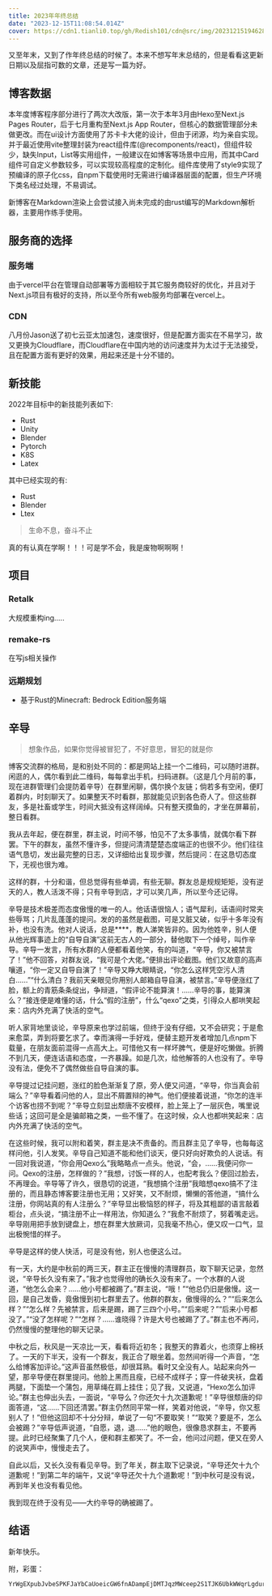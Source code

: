 ```yaml
---
title: 2023年年终总结
date: "2023-12-15T11:08:54.014Z"
cover: https://cdn1.tianli0.top/gh/Redish101/cdn@src/img/20231215194628.png
---
```


又至年末，又到了作年终总结的时候了。本来不想写年末总结的，但是看看这更新日期以及屈指可数的文章，还是写一篇为好。

## 博客数据

本年度博客程序部分进行了两次大改版，第一次于本年3月由Hexo至Next.js Pages Router，后于七月重构至Next.js App Router，但核心的数据管理部分未做更改。而在ui设计方面使用了苏卡卡大佬的设计，但由于闭源，均为亲自实现。并于最近使用vite整理封装为react组件库(@recomponents/react)，但组件较少，缺失Input，List等实用组件，一般建议在如博客等场景中应用，而其中Card组件可自定义参数较多，可以实现较高程度的定制化。组件库使用了style9实现了预编译的原子化css，自npm下载使用时无需进行编译器层面的配置，但生产环境下类名经过处理，不易调试。

新博客在Markdown渲染上会尝试接入尚未完成的由rust编写的Markdown解析器，主要用作练手使用。

## 服务商的选择

### 服务端

由于vercel平台在管理自动部署等方面相较于其它服务商较好的优化，并且对于Next.js项目有极好的支持，所以至今所有web服务均部署在vercel上。

### CDN

八月份Jason送了初七云亚太加速包，速度很好，但是配置方面实在不易学习，故又更换为Cloudflare，而Cloudflare在中国内地的访问速度并为太过于无法接受，且在配置方面有更好的效果，用起来还是十分不错的。

## 新技能

2022年目标中的新技能列表如下:

- Rust
- Unity
- Blender
- Pytorch
- K8S
- Latex

其中已经实现的有:

- Rust
- Blender
- Ltex

> 生命不息，奋斗不止

真的有认真在学啊！！！可是学不会，我是废物啊啊啊！

## 项目

### Retalk

大规模重构ing.....

### remake-rs

在写js相关操作

### 远期规划

- 基于Rust的Minecraft: Bedrock Edition服务端

## 辛导

> 想象作品，如果你觉得被冒犯了，不好意思，冒犯的就是你

博客交流群的格局，是和别处不同的：都是网站上挂一个二维码，可以随时进群。闲逛的人，偶尔看到此二维码，每每拿出手机，扫码进群。（这是几个月前的事，现在进群管理们会提防着辛导）在群里闲聊，偶尔换个友链；倘若多有空闲，便盯着群内，时刻聊天了。如果整天不时看群，那就能见识到各色奇人了。但这些群友，多是社畜或学生，时间大抵没有这样阔绰。只有整天摸鱼的，才坐在屏幕前，整日看群。

我从去年起，便在群里，群主说，时间不够，怕见不了太多事情，就偶尔看下群罢。下午的群友，虽然不懂许多，但提问清清楚楚态度端正的也很不少。他们往往语气恳切，发出最完整的日志，又详细给出复现步骤，然后提问：在这恳切态度下，无视也很为难。

这样的群，十分和谐，但总觉得有些单调，有些无聊。群友总是规规矩矩，没有逆天的人，教人活泼不得；只有辛导到店，才可以笑几声，所以至今还记得。

辛导是技术极差而态度傲慢的唯一的人。他话语很恼人；语气犀利，话语间时常夹些辱骂；几片乱蓬蓬的提问。发的的虽然是截图，可是又脏又破，似乎十多年没有补，也没有洗。他对人说话，总是****，教人涕笑皆非的。因为他姓辛，别人便从他光辉事迹上的“自导自演”这前无古人的一部分，替他取下一个绰号，叫作辛导。辛导一发言，所有水群的人便都看着他笑，有的叫道，“辛导，你又被禁言了！”他不回答，对群友说，“我可是个大佬。”便排出评论截图。他们又故意的高声嚷道，“你一定又自导自演了！”辛导又睁大眼睛说，“你怎么这样凭空污人清白……”“什么清白？我前天亲眼见你用别人邮箱自导自演，被禁言。”辛导便涨红了脸，额上的青筋条条绽出，争辩道，“假评论不能算演！……辛导的事，能算演么？”接连便是难懂的话，什么“假的注册”，什么“qexo”之类，引得众人都哄笑起来：店内外充满了快活的空气。

听人家背地里谈论，辛导原来也学过前端，但终于没有仔细，又不会研究；于是愈来愈菜，弄到将要乞求了。幸而演得一手好戏，便替主题开发者增加几点npm下载量，在朋友面前混得一点高大上。可惜他又有一样坏脾气，便是好吃懒做。折腾不到几天，便连话语和态度，一齐暴躁。如是几次，给他解答的人也没有了。辛导没有法，便免不了偶然做些自导自演的事。

辛导提过记挂问题，涨红的脸色渐渐复了原，旁人便又问道，“辛导，你当真会前端么？”辛导看着问他的人，显出不屑置辩的神气。他们便接着说道，“你怎的连半个访客也捞不到呢？”辛导立刻显出颓唐不安模样，脸上笼上了一层灰色，嘴里说些话；这回可是全是骗邮箱之类，一些不懂了。在这时候，众人也都哄笑起来：店内外充满了快活的空气。

在这些时候，我可以附和着笑，群主是决不责备的。而且群主见了辛导，也每每这样问他，引人发笑。辛导自己知道不能和他们谈天，便只好向好欺负的人说话。有一回对我说道，“你会用Qexo么”我略略点一点头。他说，“会，……我便问你一问。Qexo的注册，怎样做的？”我想，讨饭一样的人，也配考我么？便回过脸去，不再理会。辛导等了许久，很恳切的说道，“我想搞个注册”我暗想qexo搞不了注册的，而且静态博客要注册也无用；又好笑，又不耐烦，懒懒的答他道，“搞什么注册，你网站真的有人注册么？”辛导显出极恼怒的样子，将及其粗鄙的语言敲着柜台，点头说，“搞注册不止一样用法，你知道么？”我愈不耐烦了，努着嘴走远。辛导刚用把手放到键盘上，想在群里大放厥词，见我毫不热心，便又叹一口气，显出极惋惜的样子。

辛导是这样的使人快活，可是没有他，别人也便这么过。

有一天，大约是中秋前的两三天，群主正在慢慢的清理群员，取下聊天记录，忽然说，“辛导长久没有来了。”我才也觉得他的确长久没有来了。一个水群的人说道，“他怎么会来？……他小号都被踢了。”群主说，“哦！”“他总仍旧是傲慢。这一回，是自己发昏，竟傲慢到初七群里去了。他群的群友，傲慢得的么？”“后来怎么样？”“怎么样？先被禁言，后来是踢，踢了三四个小号。”“后来呢？”“后来小号都没了。”“没了怎样呢？”“怎样？……谁晓得？许是大号也被踢了了。”群主也不再问，仍然慢慢的整理他的聊天记录。

中秋之后，秋风是一天凉比一天，看看将近初冬；我整天的靠着火，也须穿上棉袄了。一天的下半天，没有一个群友，我正合了眼坐着。忽然间听得一个声音，“怎么给博客加评论。”这声音虽然极低，却很耳熟。看时又全没有人。站起来向外一望，那辛导便在群里提问。他脸上黑而且瘦，已经不成样子；穿一件破夹袄，盘着两腿，下面垫一个蒲包，用草绳在肩上挂住；见了我，又说道，“Hexo怎么加评论。”群主也伸出头去，一面说，“辛导么？你还欠十九次道歉呢！”辛导很颓唐的仰面答道，“这……下回还清罢。”群主仍然同平常一样，笑着对他说，“辛导，你又惹别人了！”但他这回却不十分分辩，单说了一句“不要取笑！”“取笑？要是不，怎么会被踢？”辛导低声说道，“自愿，退，退……”他的眼色，很像恳求群主，不要再提。此时已经聚集了几个人，便和群主都笑了。不一会，他问过问题，便又在旁人的说笑声中，慢慢走去了。

自此以后，又长久没有看见辛导。到了年关，群主取下记录说，“辛导还欠十九个道歉呢！”到第二年的端午，又说“辛导还欠十九个道歉呢！”到中秋可是没有说，再到年关也没有看见他。

我到现在终于没有见——大约辛导的确被踢了。

## 结语

新年快乐。

附，彩蛋：

```text
YrWgEXpubJvbeSPKFJaYbCaUoeicGW6fnADampEjDMTJqzMWceep2S1TJK6UbkWWqrLgdurkwFgpWuwNGcP3gKmA9M4fLuwCnP
```